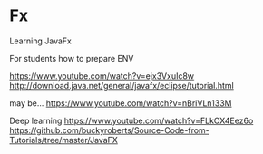# Fx
Learning JavaFx

For students how to prepare ENV

https://www.youtube.com/watch?v=ejx3VxuIc8w
http://download.java.net/general/javafx/eclipse/tutorial.html

may be...
https://www.youtube.com/watch?v=nBriVLn133M

Deep learning 
https://www.youtube.com/watch?v=FLkOX4Eez6o
https://github.com/buckyroberts/Source-Code-from-Tutorials/tree/master/JavaFX